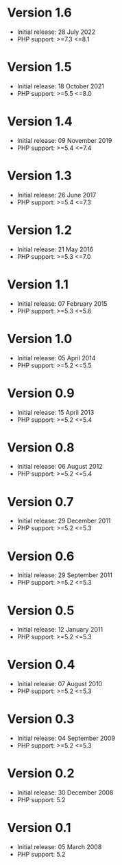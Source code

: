 # Version 1.6
* Initial release: 28 July 2022
* PHP support: &gt;=7.3 &lt;=8.1

# Version 1.5
* Initial release: 18 October 2021
* PHP support: &gt;=5.5 &lt;=8.0

# Version 1.4
* Initial release: 09 November 2019
* PHP support: &gt;=5.4 &lt;=7.4

# Version 1.3
* Initial release: 26 June 2017
* PHP support: &gt;=5.4 &lt;=7.3

# Version 1.2
* Initial release: 21 May 2016
* PHP support: &gt;=5.3 &lt;=7.0

# Version 1.1
* Initial release: 07 February 2015
* PHP support: &gt;=5.3 &lt;=5.6

# Version 1.0
* Initial release: 05 April 2014
* PHP support: &gt;=5.2 &lt;=5.5

# Version 0.9
* Initial release: 15 April 2013
* PHP support: &gt;=5.2 &lt;=5.4

# Version 0.8
* Initial release: 06 August 2012
* PHP support: &gt;=5.2 &lt;=5.4

# Version 0.7
* Initial release: 29 December 2011
* PHP support: &gt;=5.2 &lt;=5.3

# Version 0.6
* Initial release: 29 September 2011
* PHP support: &gt;=5.2 &lt;=5.3

# Version 0.5
* Initial release: 12 January 2011
* PHP support: &gt;=5.2 &lt;=5.3

# Version 0.4
* Initial release: 07 August 2010
* PHP support: &gt;=5.2 &lt;=5.3

# Version 0.3
* Initial release: 04 September 2009
* PHP support: &gt;=5.2 &lt;=5.3

# Version 0.2
* Initial release: 30 December 2008
* PHP support: 5.2

# Version 0.1
* Initial release: 05 March 2008
* PHP support: 5.2